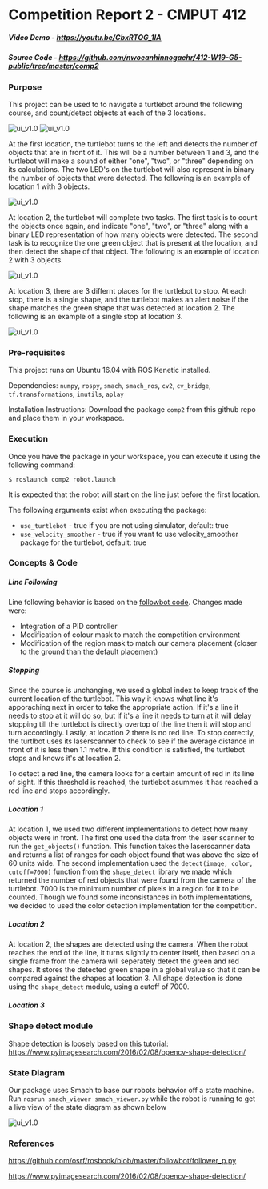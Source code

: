 Competition Report 2 - CMPUT 412
================================

##### Video Demo - https://youtu.be/CbxRTOG_1IA
##### Source Code - https://github.com/nwoeanhinnogaehr/412-W19-G5-public/tree/master/comp2

### Purpose

This project can be used to to navigate a turtlebot around the following course, and count/detect 
objects at each of the 3 locations.

![ui_v1.0](https://github.com/nwoeanhinnogaehr/412-W19-G5-public/blob/master/media/course.png?raw=true)
![ui_v1.0](https://github.com/nwoeanhinnogaehr/412-W19-G5-public/blob/master/media/course_irl.png?raw=true)

At the first location, the turtlebot turns to the left and detects the number of objects that are in
front of it. This will be a number between 1 and 3, and the turtlebot will make a sound of either "one", 
"two", or "three" depending on its calculations. The two LED's on the turtlebot will also represent in 
binary the number of objects that were detected. The following is an example of location 1 with 3
objects.

![ui_v1.0](https://github.com/nwoeanhinnogaehr/412-W19-G5-public/blob/master/media/loc1.png?raw=true)

At location 2, the turtlebot will complete two tasks. The first task is to count the objects once again,
and indicate "one", "two", or "three" along with a binary LED representation of how many objects were
detected. The second task is to recognize the one green object that is present at the location, and then
detect the shape of that object. The following is an example of location 2 with 3 objects.

![ui_v1.0](https://github.com/nwoeanhinnogaehr/412-W19-G5-public/blob/master/media/loc2.png?raw=true)

At location 3, there are 3 differnt places for the turtlebot to stop. At each stop, there is a single
shape, and the turtlebot makes an alert noise if the shape matches the green shape that was detected 
at location 2. The following is an example of a single stop at location 3.

![ui_v1.0](https://github.com/nwoeanhinnogaehr/412-W19-G5-public/blob/master/media/loc3.png?raw=true)

### Pre-requisites

This project runs on Ubuntu 16.04 with ROS Kenetic installed.

Dependencies: `numpy`, `rospy`, `smach`, `smach_ros`, `cv2`, `cv_bridge`, `tf.transformations`, `imutils`,
`aplay`

Installation Instructions: Download the package `comp2` from this github repo
and place them in your workspace.

### Execution

Once you have the package in your workspace, you can execute it using the following command:

`$ roslaunch comp2 robot.launch`

It is expected that the robot will start on the line just before the first location.

The following arguments exist when executing the package:

* `use_turtlebot` - true if you are not using simulator, default: true
* `use_velocity_smoother` - true if you want to use velocity_smoother package for the turtlebot, default: true

### Concepts & Code

##### Line Following
Line following behavior is based on the [followbot code](https://github.com/osrf/rosbook/blob/master/followbot/follower_p.py).
Changes made were:

* Integration of a PID controller
* Modification of colour mask to match the competition environment
* Modification of the region mask to match our camera placement (closer to the ground than the default placement)

##### Stopping
Since the course is unchanging, we used a global index to keep track of the current location of the turtlebot. 
This way it knows what line it's apporaching next in order to take the appropriate action. If it's a line it
needs to stop at it will do so, but if it's a line it needs to turn at it will delay stopping till the turtlebot
is directly overtop of the line then it will stop and turn accordingly. Lastly, at location 2 there is no red line.
To stop correctly, the turtlbot uses its laserscanner to check to see if the average distance in front of it is less 
then 1.1 metre. If this condition is satisfied, the turtlebot stops and knows it's at location 2.

To detect a red line, the camera looks for a certain amount of red in its line of sight. If this threshold is reached,
the turtlebot asummes it has reached a red line and stops accordingly.

##### Location 1
At location 1, we used two different implementations to detect how many objects were in front. The first one used the data from the laser scanner to run the `get_objects()` function. This function takes the laserscanner data and returns a list of ranges for each object found that was above the size of 60 units wide. The second implementation used the `detect(image, color, cutoff=7000)` function from the `shape_detect` library we made which returned the number of red objects that were found from the camera of the turtlebot. 7000 is the minimum number of pixels in a region for it to be counted. Though we found some inconsistances in both implementations, we decided to used the color detection implementation for the competition. 

##### Location 2
At location 2, the shapes are detected using the camera. When the robot reaches the end of the line, it turns slightly to center itself, then based on a single frame from the camera will seperately detect the green and red shapes. It stores the detected green shape in a global value so that it can be compared against the shapes at location 3. All shape detection is done using the `shape_detect` module, using a cutoff of 7000. 

##### Location 3

### Shape detect module

Shape detection is loosely based on this tutorial: https://www.pyimagesearch.com/2016/02/08/opencv-shape-detection/



### State Diagram

Our package uses Smach to base our robots behavior off a state machine. Run `rosrun smach_viewer smach_viewer.py` while the robot is running to get a live view of the state diagram as shown below

![ui_v1.0](https://github.com/nwoeanhinnogaehr/412-W19-G5-public/blob/master/media/smach.png?raw=true)

### References

https://github.com/osrf/rosbook/blob/master/followbot/follower_p.py

https://www.pyimagesearch.com/2016/02/08/opencv-shape-detection/


